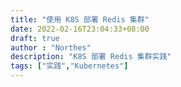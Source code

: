 ```yaml
---
title: "使用 K8S 部署 Redis 集群"
date: 2022-02-16T23:04:33+08:00
draft: true
author : "Northes"
description: "K8S 部署 Redis 集群实践"
tags: ["实践","Kubernetes"]
---
```


